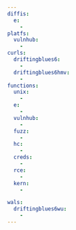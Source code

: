 ```yaml
---
diffis:
  e:
    -
platfs:
  vulnhub:
    -
curls:
  driftingblues6:
    -
  driftingblues6hmv:
    -
functions:
  unix:
    -
  e:
    -
  vulnhub:
    -
  fuzz:
    -
  hc:
    -
  creds:
    -
  rce:
    -
  kern:
    -

wals:
  driftingblues6wu:
    -
---
```

